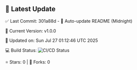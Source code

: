 ## 🚀 Latest Update

✅ Last Commit: 301a88d - 🤖 Auto-update README (Midnight)

🌟 Current Version: v1.0.0

📅 Updated on: Sun Jul 27 01:12:46 UTC 2025

💻 Build Status: ![CI/CD Status](https://github.com/SaiAryan1784/wedding_frontend/actions/workflows/update-readme.yml/badge.svg)

⭐️ Stars: 0 | 🍴 Forks: 0
